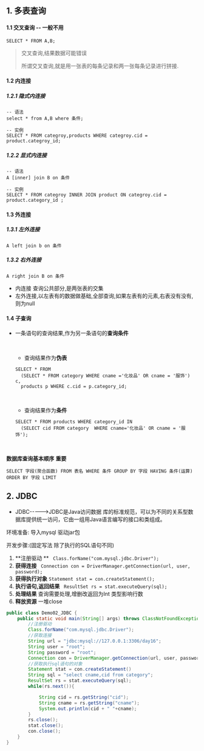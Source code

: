 ## 1. 多表查询

#### 1.1 交叉查询 -- 一般不用

```mysql
SELECT * FROM A,B;
```

> 交叉查询,结果数据可能错误
>
> 所谓交叉查询,就是用一张表的每条记录和两一张每条记录进行拼接.



#### 1.2  内连接

##### 	1.2.1  隐式内连接

```mysql
-- 语法
select * from A,B where 条件;
```

```mysql
-- 实例
SELECT * FROM categroy,products WHERE categroy.cid = product.categroy_id;
```

##### 	1.2.2  显式内连接

```MYSQL
-- 语法
A [inner] join B on 条件
```

```mysql
-- 实例
SELECT * FROM categroy INNER JOIN product ON categroy.cid = product.category_id ;
```

#### 1.3  外连接

##### 	1.3.1 左外连接

```mysql
A left join b on 条件
```

##### 	1.3.2 右外连接

```mysql
A right join B on 条件
```

* 内连接 查询公共部分,是两张表的交集
* 左外连接,以左表有的数据做基础,全部查询,如果左表有的元素,右表没有没有,则为null

#### 1.4 子查询

* 一条语句的查询结果,作为另一条语句的**查询条件**

  ​

  * 查询结果作为**伪表**

  ```mysql
  SELECT * FROM 
  	(SELECT * FROM category WHERE cname ='化妆品' OR cname = '服饰') c,
  	products p WHERE c.cid = p.category_id;
  ```

  ​

  * 查询结果作为**条件**

  ```mysql
  SELECT * FROM products WHERE category_id IN 
  	(SELECT cid FROM category  WHERE cname='化妆品' OR cname = '服饰');
  ```

  ​

**数据库查询基本顺序**  **重要** 

```mysql
SELECT 字段(聚合函数) FROM 表名 WHERE 条件 GROUP BY 字段 HAVING 条件(运算) ORDER BY 字段 LIMIT
```





## 2. JDBC

* JDBC----->JDBC是Java访问数据 库的标准规范，可以为不同的关系型数据库提供统一访问，它由一组用Java语言编写的接口和类组成。 

环境准备:  导入mysql 驱动jar包

开发步骤:(固定写法 除了执行的SQL语句不同)

1. **注册驱动 **  ` Class.forName("com.mysql.jdbc.Driver");` 
2. **获得连接**   ` Connection con = DriverManager.getConnection(url, user, password);` 
3. **获得执行对象**  ` Statement stat = con.createStatement(); ` 
4. **执行语句,返回结果**   ` ResultSet rs = stat.executeQuery(sql);` 
5. **处理结果**   查询需要处理,增删改返回为Int 类型影响行数
6. **释放资源**  一堆close

```java
public class Demo02_JDBC {
    public static void main(String[] args) throws ClassNotFoundException, SQLException {
        //注册驱动
        Class.forName("com.mysql.jdbc.Driver");
        //获取连接
        String url = "jdbc:mysql://127.0.0.1:3306/day16";
        String user = "root";
        String password = "root";
        Connection con = DriverManager.getConnection(url, user, password);
        //获取执行sql语句的对象
        Statement stat = con.createStatement()
        String sql = "select cname,cid from category";
        ResultSet rs = stat.executeQuery(sql);
        while(rs.next()){

            String cid = rs.getString("cid");
            String cname = rs.getString("cname");
            System.out.println(cid + " "+cname);
        }
        rs.close();
        stat.close();
        con.close();
    }
}

```



